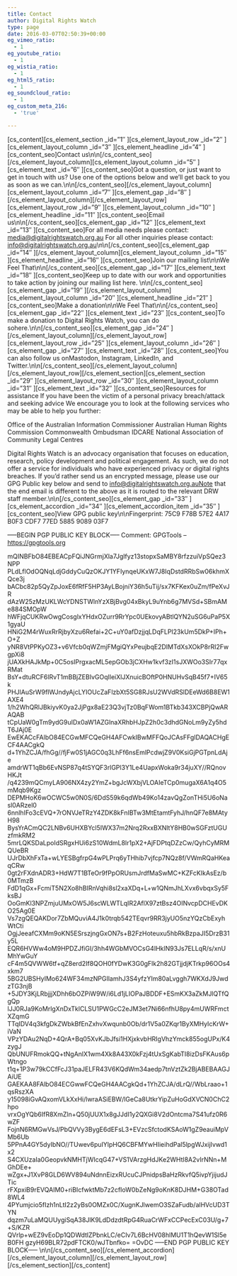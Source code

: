 ```yaml
---
title: Contact
author: Digital Rights Watch
type: page
date: 2016-03-07T02:50:39+00:00
eg_vimeo_ratio:
  - 1
eg_youtube_ratio:
  - 1
eg_wistia_ratio:
  - 1
eg_html5_ratio:
  - 1
eg_soundcloud_ratio:
  - 1
eg_custom_meta_216:
  - 'true'

---
```

\[cs\_content\]\[cs\_element\_section \_id=&#8221;1&#8243; \]\[cs\_element\_layout\_row \_id=&#8221;2&#8243; \]\[cs\_element\_layout\_column \_id=&#8221;3&#8243; \]\[cs\_element\_headline \_id=&#8221;4&#8243; \]\[cs\_content\_seo\]Contact us\n\n\[/cs\_content\_seo\]\[/cs\_element\_layout\_column\]\[cs\_element\_layout\_column \_id=&#8221;5&#8243; \]\[cs\_element\_text \_id=&#8221;6&#8243; \]\[cs\_content\_seo]Got a question, or just want to get in touch with us? Use one of the options below and we&rsquo;ll get back to you as soon as we can.\n\n[/cs\_content\_seo\]\[/cs\_element\_layout\_column\]\[cs\_element\_layout\_column \_id=&#8221;7&#8243; \]\[cs\_element\_gap \_id=&#8221;8&#8243; \]\[/cs\_element\_layout\_column\]\[/cs\_element\_layout\_row\]\[cs\_element\_layout\_row \_id=&#8221;9&#8243; \]\[cs\_element\_layout\_column \_id=&#8221;10&#8243; \]\[cs\_element\_headline \_id=&#8221;11&#8243; \]\[cs\_content\_seo\]Email us\n\n\[/cs\_content\_seo\]\[cs\_element\_gap \_id=&#8221;12&#8243; \]\[cs\_element\_text \_id=&#8221;13&#8243; \]\[cs\_content\_seo\]For all media needs please contact: media@digitalrightswatch.org.au
For all other inquiries please contact: info@digitalrightswatch.org.au\n\n\[/cs\_content\_seo\]\[cs\_element\_gap \_id=&#8221;14&#8243; \]\[/cs\_element\_layout\_column\]\[cs\_element\_layout\_column \_id=&#8221;15&#8243; \]\[cs\_element\_headline \_id=&#8221;16&#8243; \]\[cs\_content\_seo\]Join our mailing list\n\nWe Feel That\n\n\[/cs\_content\_seo\]\[cs\_element\_gap \_id=&#8221;17&#8243; \]\[cs\_element\_text \_id=&#8221;18&#8243; \]\[cs\_content_seo\]Keep up to date with our work and opportunities to take action by joining our mailing list here.
\n\n\[/cs\_content\_seo\]\[cs\_element\_gap \_id=&#8221;19&#8243; \]\[/cs\_element\_layout\_column\]\[cs\_element\_layout\_column \_id=&#8221;20&#8243; \]\[cs\_element\_headline \_id=&#8221;21&#8243; \]\[cs\_content\_seo\]Make a donation\n\nWe Feel That\n\n\[/cs\_content\_seo\]\[cs\_element\_gap \_id=&#8221;22&#8243; \]\[cs\_element\_text \_id=&#8221;23&#8243; \]\[cs\_content\_seo\]To make a donation to Digital Rights Watch, you can do sohere.\n\n\[/cs\_content\_seo\]\[cs\_element\_gap \_id=&#8221;24&#8243; \]\[/cs\_element\_layout\_column\]\[/cs\_element\_layout\_row\]\[cs\_element\_layout\_row \_id=&#8221;25&#8243; \]\[cs\_element\_layout\_column \_id=&#8221;26&#8243; \]\[cs\_element\_gap \_id=&#8221;27&#8243; \]\[cs\_element\_text \_id=&#8221;28&#8243; \]\[cs\_content\_seo]You can also follow us onMastodon, Instagram, LinkedIn, and Twitter.\n\n[/cs\_content\_seo\]\[/cs\_element\_layout\_column\]\[/cs\_element\_layout\_row\]\[/cs\_element\_section\]\[cs\_element\_section \_id=&#8221;29&#8243; \]\[cs\_element\_layout\_row \_id=&#8221;30&#8243; \]\[cs\_element\_layout\_column \_id=&#8221;31&#8243; \]\[cs\_element\_text \_id=&#8221;32&#8243; \][cs\_content\_seo]Resources for assistance
If you have been the victim of a personal privacy breach/attack and seeking advice We encourage you to look at the following services who may be able to help you further:

Office of the Australian Information Commissioner
Australian Human Rights Commission
Commonwealth Ombudsman
IDCARE
National Association of Community Legal Centres

Digital Rights Watch is an advocacy organisation that focuses on education, research, policy development and political engagement. As such, we do not offer a service for individuals who have experienced privacy or digital rights breaches.
If you&rsquo;d rather send us an encrypted message, please use our GPG Public key below and send to info@digitalrightswatch.org.auNote that the end email is different to the above as it is routed to the relevant DRW staff member.\n\n\[/cs\_content\_seo\]\[cs\_element\_gap \_id=&#8221;33&#8243; \]\[cs\_element\_accordion \_id=&#8221;34&#8243; \]\[cs\_element\_accordion\_item \_id=&#8221;35&#8243; \][cs\_content\_seo]View GPG public key\n\nFingerprint: 75C9 F78B 57E2 4A17 B0F3 CDF7 77ED 5885 9089 03F7

&#8212;&#8211;BEGIN PGP PUBLIC KEY BLOCK&#8212;&#8211;
Comment: GPGTools &#8211; https://gpgtools.org

mQINBFbO84EBEACpFQiJNGrmjXla7Jglfyz13stopxSaMBY8rfzzuiVpSQez3NPP
PLdLflOdOQNqLdjGddyCuQzOKJY1YFIynqeUKxW7J8IqDstdRRbSw06khmXQce3j
bACbc82p5QyZpJoxE6fRfF5HP3AyLBojniY36h5uTij/sx7KFKex0uZm/fPeXvJR
dAzW25zMzUKLWcYDNSTWlnYzXBjBvg04xBkyL9uYnb6g7MVSd+SBmAMe884SMOpW
hWFjqCUKRwOwgCosglxYHdxOZurr9RrYpc0UEkovyABtlQYN2uSG6uPaP5X1gyaU
HNiG2M4rWuxRrRjbyXzu6Refai+2C+uY0afDzjjqLDqFLPI23kUm5DkP+IPh+O+Z
yNR8VtPPKyOZ3+v6Vfcb0qWZmjFMgiQYxPeujbqE2DIMTdXsXOkP8rRI2FwgpXi8
jUAXkHAJkMp+0C5osIPrgxacML5epGOb3jCXHw1kvf3zI1sJXWOo3SIr77qxRMat
BsY+dtuRCF6lRvT1mBBjZEBIvGOqIleiXlJXnuicBOftP0HNUHvSqB45f7+IV65k
PHJlAuSrW9fIWJndyAjcLYIOUcZaFlzbXt5SG8RJsU2WVdRSlDEeWd6B8EW1AXE4
1/h2WhQRlJBkiyvK0ya2JjPgx8aE23Q3vjTz0BqFWom1BTkb343XCBPjQwARAQAB
tCpUaW0gTm9ydG9uIDx0aW1AZGlnaXRhbHJpZ2h0c3dhdGNoLm9yZy5hdT6JAj0E
EwEKACcFAlbO84ECGwMFCQeGH4AFCwkIBwMFFQoJCAsFFgIDAQACHgECF4AACgkQ
d+1YhZCJA/fhGg//fjFw0S1jAGC0q3LhFf6nsEmlPcdwjZ9V0KsiGjPGTpnLdAje
amdrWT1qBb6EvNSP87q4tSYQF3rlGPl3Y1Le4UapxWoka9r34juXY//RQnovHKJt
/q4239mQCmyLA906NX4zy2YmZ+bgJcWXbjVLOAIeTCp0mugaX6A1q4O5mMqb9Kgz
DEPMHoK6wOCWC5w0N0S/6DdS59k6qdWb49Ko14zavQgZonTHi5U6oNasl0ARzel0
6nnlhIFo3cEVQ+7rONVJeTRzY4ZDK8kFnIBTw3MtEtamtFyhJ/hnQF7e8MAtyH98
BysYrACmQC2LNBv6UHXBYcl5IWX37m2Nrq2RxxBXNltY8HB0wSGFztUGUzfmkRM2
5mrLQKSDaLpoIdSRgxHUi6zS10WdmL8lr1pX2+AjFDPtqDZzCw/QyhCyMRMQUeBR
UJrDbXhFxTa+wLYESBgfrpG4wPLPrq6yTHhib7vjfcp7NQz8f/VWmRQaHKeaqCRw
0gt2rFXdnADR3+HdW7T1BTeOr9fPpORUsmJrdfMaSwMC+KZFcKIkAsEz/b0MTmzB
FdD1qGx+FcmiT5N2Xo8hBIRnVqhi8sl2xaXDq+L+w1QNmJhLXvx6vbqxSy5FksBJ
OoGmKl3NPZmjuUMxOW5J6scWLWTLqIR2AflX97ztBsz4OINvcpDCHEvDKO25Ag0E
Vs7zgQEQAKDor7ZbMQuviA4J1k0trqb542TEqvr9RR3jyUO5nzYQzCbExyhWtCti
OgjJeeafCXMm9oKN5ESrszjngGxON7s+B2FzHoteuxu5hbRkBzpaJI5DrzB31y5L
EQR6HVWw4oM9HPDZJfiGI/3hh4WGbMVOCsG4IHklN93Js7ELLqR/s/xnUMhYwGuY
cF4m5QVWW6tf+qZ8erd2If8QOH0fYDwK3G0gFlk2h82GTjjdjKTrkp96OOs4xkm7
5BG2UBSHyIMo624WF34mzNPGIlamhJ3S4yfzYIm80aLvggh7WKXdJ9JwdzTG3njB
+5JDY3KjLRbjjjXDhh6bOZPiW9W/i6Ld1jLIOPaJBDDF+ESmKX3aZkMJlQTfQgQp
lJJ0RJa9KoMrlgXnDxTklCLSU1PWGcC2eJM3et7Ni66nfhU8py4mUWRFmctXZqmG
TTqIDV4q3kfgDkZWbkBfEnZxhvXwqunb0Ob/dr1V5a0ZKqr1ByXMHyIcKrW+iVaN
VPzYDAu2NqD+4QrA+Bq05XvKJbJfsi1HXjxkvbHRIgVhzYmck855ogUPx/K4zygJ
QbUNUFRmokQQ+tNgAnlX1wm4Xk8A43X0kFzj4tUxSgKabTI8izDsFKAus6pWtngo
t1q+1P3w79kCCfFcJ31paJELFR43V6KQdWm34aedp7tnVztZk2BjABEBAAGJAiUE
GAEKAA8FAlbO84ECGwwFCQeGH4AACgkQd+1YhZCJA/dLrQ//WbLraao+1qsRszXA
y15098iGvAQxomVLkXxHi/lwraASiEBW/lGeCa8UtkrYipZuHoGdXVCN0ChC2hpo
vrxOgYQb6IfR8XmZln+Q50jUUX1x8gJJdI1y2QXGi8V2dOntcma7S41ufz0R6wZF
FojnN6RMGwVsJ/PbQVVy3BygE6dEFsL3+EVzcSfctodKSAoW1gZ9eauiMpVMb6Ub
5PPnA4GY5dyIbNO//TUwev6puIYlpHQ6CBFMYwHIieihdPal5lpgWJxijIvwd1x2
S4CXUzaIa0GeopvkNMHTjWIcqG47+VS1VArzgHdJKe2WHtl8A2vIrNNn+MGhDEe+
wZgx+J1XvP8GLD6WV894uNdnnEizxRUcuCJPnidpsBaHzRkvfQ5ivpYjijudJTic
rFXpxiB9rEVQAIM0+riBIcfwktMb7z2cfIoW0bZeNg9oKnK8DJHM+G38OTad8WL4
4PYumjcio5fIzh1nLtI2z2yBs0OMZx0C/XugnKJlwemO3SZaFudb/alHVcUD3TYN
dqzm7uLaMQUUygiSqA38JlK9LdDdzdtRpG4RuaCrWFxCCPecExC03U/g+7+S/KZR
QVrlp+wEZ9vEoDp1QDWdtlZPbnkLC/eCIv7L6BcHV08hlMU1T1hQevW1Sl5eB0FH
gzyH69BLR72pdFTCK0/wJTbnfko=
=OvDC
&#8212;&#8211;END PGP PUBLIC KEY BLOCK&#8212;&#8211;
\n\n\[/cs\_content\_seo\]\[/cs\_element\_accordion\]\[/cs\_element\_layout\_column\]\[/cs\_element\_layout\_row\]\[/cs\_element\_section\]\[/cs_content\]
